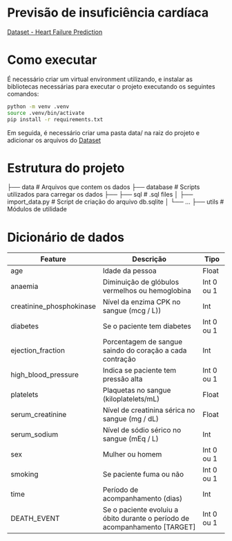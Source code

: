 # Previsão de insuficiência cardíaca

[Dataset - Heart Failure Prediction](https://www.kaggle.com/andrewmvd/heart-failure-clinical-data)

# Como executar

É necessário criar um virtual environment utilizando, e instalar as bibliotecas necessárias para executar o projeto executando os seguintes comandos:

```sh
python -m venv .venv
source .venv/bin/activate
pip install -r requirements.txt
```

Em seguida, é necessário criar uma pasta data/ na raiz do projeto e adicionar os arquivos do [Dataset](https://www.kaggle.com/andrewmvd/heart-failure-clinical-data)

# Estrutura do projeto


├── data                    # Arquivos que contem os dados
├── database                # Scripts utilizados para carregar os dados
├── ├── sql                 # .sql files
│   ├── import_data.py      # Script de criação do arquivo db.sqlite
│   └── ...
├── utils                   # Módulos de utilidade


# Dicionário de dados

| Feature                   | Descrição                                                                   | Tipo             |
| ------------------------- | --------------------------------------------------------------------------- | ---------------- |
| age                       | Idade da pessoa                                                             | Float            |
| anaemia                   | Diminuição de glóbulos vermelhos ou hemoglobina                             | Int 0 ou 1       |
| creatinine_phosphokinase  | Nível da enzima CPK no sangue (mcg / L))                                    | Int              |
| diabetes                  | Se o paciente tem diabetes                                                  | Int 0 ou 1       |
| ejection_fraction         | Porcentagem de sangue saindo do coração a cada contração                    | Int              |
| high_blood_pressure       | Indica se paciente tem pressão alta                                         | Int 0 ou 1       |
| platelets                 | Plaquetas no sangue (kiloplatelets/mL)                                      | Float            |
| serum_creatinine          | Nível de creatinina sérica no sangue (mg / dL)                              | Float            |
| serum_sodium              | Nível de sódio sérico no sangue (mEq / L)                                   | Int              |
| sex                       | Mulher ou homem                                                             | Int 0 ou 1       |
| smoking                   | Se paciente fuma ou não                                                     | Int 0 ou 1       |
| time                      | Período de acompanhamento (dias)                                            | Int              |
| DEATH_EVENT               | Se o paciente evoluiu a óbito durante o período de acompanhamento \[TARGET] | Int 0 ou 1       |

